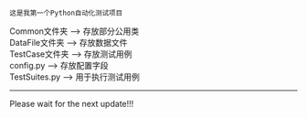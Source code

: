 	这是我第一个Python自动化测试项目
Common文件夹   ——> 存放部分公用类  
DataFile文件夹 ——> 存放数据文件  
TestCase文件夹 ——> 存放测试用例  
config.py      ——> 存放配置字段  
TestSuites.py  ——> 用于执行测试用例  
***
Please wait for the next update!!!
